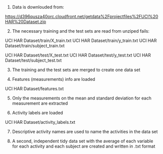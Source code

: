 1) Data is downlouded from: 

https://d396qusza40orc.cloudfront.net/getdata%2Fprojectfiles%2FUCI%20HAR%20Dataset.zip  

2) The necessary training and the test sets are read from unziped fails:


UCI HAR Dataset/train/X_train.txt
UCI HAR Dataset/train/y_train.txt
UCI HAR Dataset/train/subject_train.txt

UCI HAR Dataset/test/X_test.txt
UCI HAR Dataset/test/y_test.txt
UCI HAR Dataset/test/subject_test.txt

3) The training and the test sets are merged to create one data set

4) Features (measurements) info are loaded

UCI HAR Dataset/features.txt

5) Only the measurements on the mean and standard deviation for each measurement are extracted

6) Activity labels are loaded

UCI HAR Dataset/activity_labels.txt

7) Descriptive activity names are used to name the activities in the data set

8) A second, independent tidy data set with the average of each variable for each activity and each subject are created and written in .txt format